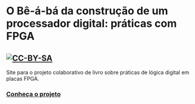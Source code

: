 # O Bê-á-bá da construção de um processador digital: práticas com FPGA
[![CC-BY-SA](https://upload.wikimedia.org/wikipedia/commons/thumb/e/e5/CC_BY-SA_icon.svg/88px-CC_BY-SA_icon.svg.png)](https://github.com/santisoler/cc-licenses/blob/main/pt/LICENSE-CC-BY-SA)
---

Site para o projeto colaborativo de livro sobre práticas de lógica digital em placas FPGA.

### [Conheça o projeto](https://de-abreu.github.io/be-a-ba/)
